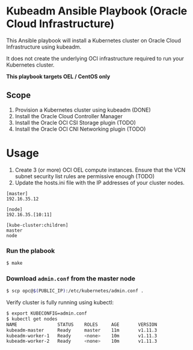 # Kubeadm Ansible Playbook (Oracle Cloud Infrastructure)

This Ansible playbook will install a Kubernetes cluster on Oracle Cloud Infrastructure using kubeadm.

It does not create the underlying OCI infrastructure required to run your Kubernetes cluster.

**This playbook targets OEL / CentOS only**

## Scope

1. Provision a Kubernetes cluster using kubeadm (DONE)
2. Install the Oracle Cloud Controller Manager
3. Install the Oracle OCI CSI Storage plugin (TODO)
4. Install the Oracle OCI CNI Networking plugin (TODO)

# Usage

1. Create 3 (or more) OCI OEL compute instances. Ensure that the VCN subnet security list rules are permissive enough (TODO)
2. Update the hosts.ini file with the IP addresses of your cluster nodes.

```
[master]
192.16.35.12

[node]
192.16.35.[10:11]

[kube-cluster:children]
master
node
```

### Run the plabook

```sh
$ make
```

### Download `admin.conf` from the master node

```sh
$ scp opc@$(PUBLIC_IP):/etc/kubernetes/admin.conf .
```

Verify cluster is fully running using kubectl:

```sh
$ export KUBECONFIG=admin.conf
$ kubectl get nodes
NAME               STATUS    ROLES     AGE       VERSION
kubeadm-master     Ready     master    11m       v1.11.3
kubeadm-worker-1   Ready     <none>    10m       v1.11.3
kubeadm-worker-2   Ready     <none>    10m       v1.11.3
```
